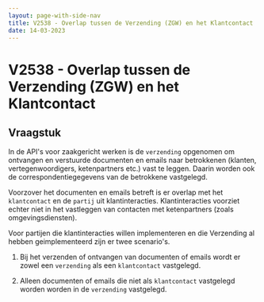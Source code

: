 ```yaml
---
layout: page-with-side-nav
title: V2538 - Overlap tussen de Verzending (ZGW) en het Klantcontact
date: 14-03-2023
---
```


# V2538 - Overlap tussen de Verzending (ZGW) en het Klantcontact

## Vraagstuk

In de API's voor zaakgericht werken is de `verzending` opgenomen om ontvangen en verstuurde documenten en emails naar betrokkenen (klanten, vertegenwoordigers, ketenpartners etc.) vast te leggen. Daarin worden ook de correspondentiegegevens van de betrokkene vastgelegd. 

Voorzover het documenten en emails betreft is er overlap met het `klantcontact` en de `partij` uit klantinteracties. Klantinteracties voorziet echter niet in het vastleggen van contacten met ketenpartners (zoals omgevingsdiensten). 

Voor partijen die klantinteracties willen implementeren en die Verzending al hebben geimplementeerd zijn er twee scenario's.

1. Bij het verzenden of ontvangen van documenten of emails wordt er zowel een `verzending` als een `klantcontact` vastgelegd.
  
2. Alleen documenten of emails die niet als `klantcontact` vastgelegd worden worden in de `verzending` vastgelegd.  
